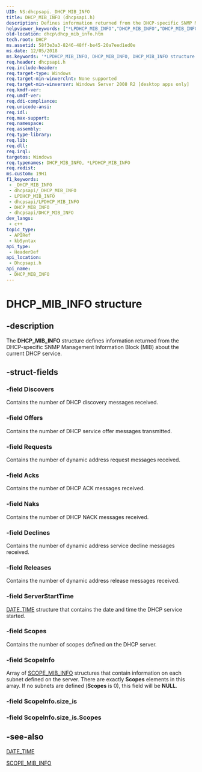 ```yaml
---
UID: NS:dhcpsapi._DHCP_MIB_INFO
title: DHCP_MIB_INFO (dhcpsapi.h)
description: Defines information returned from the DHCP-specific SNMP Management Information Block (MIB) about the current DHCP service.
helpviewer_keywords: ["*LPDHCP_MIB_INFO","DHCP_MIB_INFO","DHCP_MIB_INFO structure [DHCP]","LPDHCP_MIB_INFO","LPDHCP_MIB_INFO structure pointer [DHCP]","dhcp.dhcp_mib_info","dhcpsapi/LPDHCP_MIB_INFO","dhcpsapi/_DHCP_MIB_INFO"]
old-location: dhcp\dhcp_mib_info.htm
tech.root: DHCP
ms.assetid: 58f3e3a3-8246-48ff-be45-20a7eed1ed0e
ms.date: 12/05/2018
ms.keywords: '*LPDHCP_MIB_INFO, DHCP_MIB_INFO, DHCP_MIB_INFO structure [DHCP], LPDHCP_MIB_INFO, LPDHCP_MIB_INFO structure pointer [DHCP], dhcp.dhcp_mib_info, dhcpsapi/LPDHCP_MIB_INFO, dhcpsapi/_DHCP_MIB_INFO'
req.header: dhcpsapi.h
req.include-header: 
req.target-type: Windows
req.target-min-winverclnt: None supported
req.target-min-winversvr: Windows Server 2008 R2 [desktop apps only]
req.kmdf-ver: 
req.umdf-ver: 
req.ddi-compliance: 
req.unicode-ansi: 
req.idl: 
req.max-support: 
req.namespace: 
req.assembly: 
req.type-library: 
req.lib: 
req.dll: 
req.irql: 
targetos: Windows
req.typenames: DHCP_MIB_INFO, *LPDHCP_MIB_INFO
req.redist: 
ms.custom: 19H1
f1_keywords:
 - _DHCP_MIB_INFO
 - dhcpsapi/_DHCP_MIB_INFO
 - LPDHCP_MIB_INFO
 - dhcpsapi/LPDHCP_MIB_INFO
 - DHCP_MIB_INFO
 - dhcpsapi/DHCP_MIB_INFO
dev_langs:
 - c++
topic_type:
 - APIRef
 - kbSyntax
api_type:
 - HeaderDef
api_location:
 - Dhcpsapi.h
api_name:
 - DHCP_MIB_INFO
---
```


# DHCP_MIB_INFO structure


## -description

The <b>DHCP_MIB_INFO</b> structure defines information returned from the DHCP-specific SNMP Management Information Block (MIB) about the current DHCP service.

## -struct-fields

### -field Discovers

Contains the number of DHCP discovery messages received.

### -field Offers

Contains the number of DHCP service offer messages transmitted.

### -field Requests

Contains the number of dynamic address request messages received.

### -field Acks

Contains the number of DHCP ACK messages received.

### -field Naks

Contains the number of DHCP NACK messages received.

### -field Declines

Contains the number of dynamic address service decline messages received.

### -field Releases

Contains the number of dynamic address release messages received.

### -field ServerStartTime

<a href="https://docs.microsoft.com/windows/desktop/api/dhcpsapi/ns-dhcpsapi-date_time">DATE_TIME</a> structure that contains the date and time the DHCP service started.

### -field Scopes

Contains the number of scopes defined on the DHCP server.

### -field ScopeInfo

Array of <a href="https://docs.microsoft.com/windows/desktop/api/dhcpsapi/ns-dhcpsapi-scope_mib_info">SCOPE_MIB_INFO</a> structures that contain information on each subnet defined on the server. There are exactly <b>Scopes</b> elements in this array. If no subnets are defined (<b>Scopes</b> is 0), this field will be <b>NULL</b>.

### -field ScopeInfo.size_is

### -field ScopeInfo.size_is.Scopes

## -see-also

<a href="https://docs.microsoft.com/windows/desktop/api/dhcpsapi/ns-dhcpsapi-date_time">DATE_TIME</a>



<a href="https://docs.microsoft.com/windows/desktop/api/dhcpsapi/ns-dhcpsapi-scope_mib_info">SCOPE_MIB_INFO</a>

